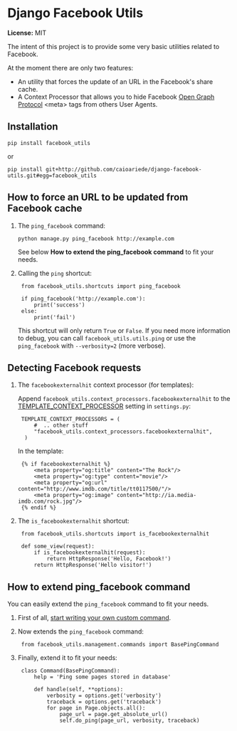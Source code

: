 Django Facebook Utils
=====================

**License:** MIT

The intent of this project is to provide some very basic utilities related to Facebook.

At the moment there are only two features:

* An utility that forces the update of an URL in the Facebook's share cache.
* A Context Processor that allows you to hide Facebook [Open Graph Protocol](http://developers.facebook.com/docs/opengraphprotocol/) &lt;meta&gt; tags from others User Agents.


Installation
------------

`pip install facebook_utils`

or

`pip install git+http://github.com/caioariede/django-facebook-utils.git#egg=facebook_utils`


How to force an URL to be updated from Facebook cache
-----------------------------------------------------

1. The `ping_facebook` command:

	`python manage.py ping_facebook http://example.com`
	
	See below **How to extend the ping_facebook command** to fit your needs.

2. Calling the `ping` shortcut:

		from facebook_utils.shortcuts import ping_facebook
		
		if ping_facebook('http://example.com'):
			print('success')
		else:
			print('fail')
	
	This shortcut will only return `True` or `False`. If you need more information to debug, you can call `facebook_utils.utils.ping` or use the `ping_facebook` with `--verbosity=2` (more verbose).

Detecting Facebook requests
---------------------------

1. The `facebookexternalhit` context processor (for templates):

	Append `facebook_utils.context_processors.facebookexternalhit` to the [TEMPLATE_CONTEXT_PROCESSOR](https://docs.djangoproject.com/en/dev/ref/settings/#std:setting-TEMPLATE_CONTEXT_PROCESSORS) setting in `settings.py`:
	
		TEMPLATE_CONTEXT_PROCESSORS = (
			#  .. other stuff
    		"facebook_utils.context_processors.facebookexternalhit",
	   	 )

	In the template:
	
		{% if facebookexternalhit %}
    		<meta property="og:title" content="The Rock"/>
    		<meta property="og:type" content="movie"/>
    		<meta property="og:url" content="http://www.imdb.com/title/tt0117500/"/>
    		<meta property="og:image" content="http://ia.media-imdb.com/rock.jpg"/>
    	{% endif %}

2. The `is_facebookexternalhit` shortcut:

		from facebook_utils.shortcuts import is_facebookexternalhit
		
		def some_view(request):
			if is_facebookexternalhit(request):
				return HttpResponse('Hello, Facebook!')
			return HttpResponse('Hello visitor!')

How to extend ping_facebook command
-----------------------------------

You can easily extend the `ping_facebook` command to fit your needs.

1. First of all, [start writing your own custom command](https://docs.djangoproject.com/en/dev/howto/custom-management-commands/).
2. Now extends the `ping_facebook` command:

		from facebook_utils.management.commands import BasePingCommand
		
3. Finally, extend it to fit your needs:

        class Command(BasePingCommand):
            help = 'Ping some pages stored in database'

            def handle(self, **options):
                verbosity = options.get('verbosity')
                traceback = options.get('traceback')
                for page in Page.objects.all():
                    page_url = page.get_absolute_url()
                    self.do_ping(page_url, verbosity, traceback)